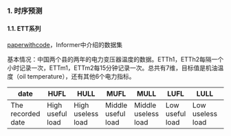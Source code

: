 ### 1. 时序预测

#### 1.1. ETT系列

[paperwithcode](https://paperswithcode.com/dataset/ett)，Informer中介绍的数据集

基本情况：中国两个县的两年的电力变压器温度的数据。ETTh1，ETTh2每隔一个小时记录一次，ETTm1，ETTm2每15分钟记录一次。总共有7维，目标值是机油温度（oil temperature），还有其他6个电力指标。

| date              | HUFL             | HULL              | MUFL               | MULL                | LUFL            | LULL             | OT                       |
| ----------------- | ---------------- | ----------------- | ------------------ | ------------------- | --------------- | ---------------- | ------------------------ |
| The recorded date | High useful load | High useless load | Middle useful load | Middle useless load | Low useful load | Low useless load | Oil temperature (target) |

